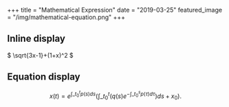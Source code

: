 +++
title = "Mathematical Expression"
date = "2019-03-25"
featured_image = "/img/mathematical-equation.png"
+++

## Inline display

$ \sqrt{3x-1}+(1+x)^2 $

## Equation display
$$ \begin{equation}
x(t) = e^{\int\_{t_0}^tp(s)ds}\Bigg(\int\_{t_0}^t\Big(q(s)e^{-\int\_{t_0}^sp(\tau)d\tau}\Big)ds + x_0\Bigg).
\end{equation} $$